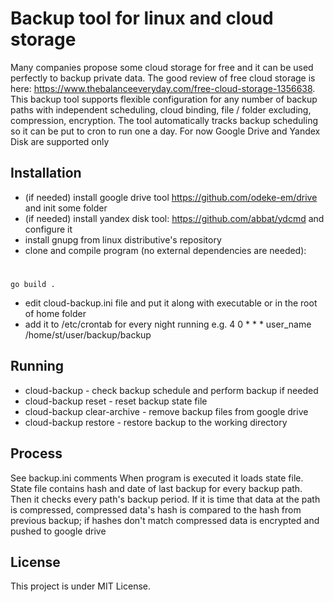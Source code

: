 Backup tool for linux and cloud storage
=================

Many companies propose some cloud storage for free and it can be used perfectly to backup private data. The good review of free cloud storage is here: https://www.thebalanceeveryday.com/free-cloud-storage-1356638. This backup tool supports flexible configuration for any number of backup paths with independent scheduling, cloud binding, file / folder excluding, compression, encryption. The tool automatically tracks backup scheduling so it can be put to cron to run one a day. For now Google Drive and Yandex Disk are supported only

## Installation
- (if needed) install google drive tool https://github.com/odeke-em/drive and init some folder
- (if needed) install yandex disk tool: https://github.com/abbat/ydcmd and configure it
- install gnupg from linux distributive's repository
- clone and compile program (no external dependencies are needed):
#
    go build .
    
- edit cloud-backup.ini file and put it along with executable or in the root of home folder
- add it to /etc/crontab for every night running e.g.
    4 0  *  * * user_name /home/st/user/backup/backup

## Running
 - cloud-backup - check backup schedule and perform backup if needed
 - cloud-backup reset - reset backup state file
 - cloud-backup clear-archive - remove backup files from google drive
 - cloud-backup restore <path> - restore backup to the working directory

## Process
See backup.ini comments
When program is executed it loads state file. State file contains hash and date of last backup for every backup path.
Then it checks every path's backup period. If it is time that data at the path is compressed, compressed data's hash is compared to the hash from previous backup; if hashes don't match 
compressed data is encrypted and pushed to google drive

## License

This project is under MIT License. 


